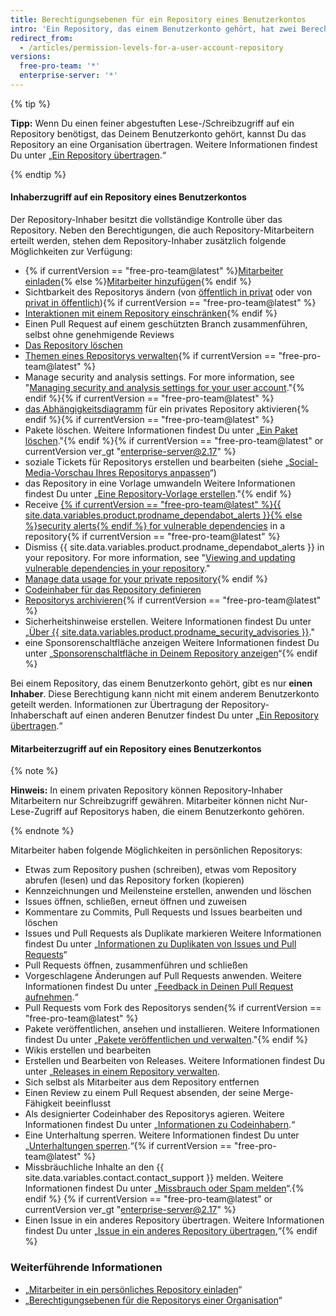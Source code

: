 ```yaml
---
title: Berechtigungsebenen für ein Repository eines Benutzerkontos
intro: 'Ein Repository, das einem Benutzerkonto gehört, hat zwei Berechtigungsebenen: den *Repository-Inhaber* und die *Mitarbeiter*.'
redirect_from:
  - /articles/permission-levels-for-a-user-account-repository
versions:
  free-pro-team: '*'
  enterprise-server: '*'
---
```


{% tip %}

**Tipp:** Wenn Du einen feiner abgestuften Lese-/Schreibzugriff auf ein Repository benötigst, das Deinem Benutzerkonto gehört, kannst Du das Repository an eine Organisation übertragen. Weitere Informationen findest Du unter „[Ein Repository übertragen](/articles/transferring-a-repository).“

{% endtip %}

#### Inhaberzugriff auf ein Repository eines Benutzerkontos

Der Repository-Inhaber besitzt die vollständige Kontrolle über das Repository. Neben den Berechtigungen, die auch Repository-Mitarbeitern erteilt werden, stehen dem Repository-Inhaber zusätzlich folgende Möglichkeiten zur Verfügung:

- {% if currentVersion == "free-pro-team@latest" %}[Mitarbeiter einladen](/articles/inviting-collaborators-to-a-personal-repository){% else %}[Mitarbeiter hinzufügen](/articles/inviting-collaborators-to-a-personal-repository){% endif %}
- Sichtbarkeit des Repositorys ändern (von [öffentlich in privat](/articles/making-a-public-repository-private) oder von [privat in öffentlich](/articles/making-a-private-repository-public)){% if currentVersion == "free-pro-team@latest" %}
- [Interaktionen mit einem Repository einschränken](/articles/limiting-interactions-with-your-repository){% endif %}
- Einen Pull Request auf einem geschützten Branch zusammenführen, selbst ohne genehmigende Reviews
- [Das Repository löschen](/articles/deleting-a-repository)
- [Themen eines Repositorys verwalten](/articles/classifying-your-repository-with-topics){% if currentVersion == "free-pro-team@latest" %}
- Manage security and analysis settings. For more information, see "[Managing security and analysis settings for your user account](/github/setting-up-and-managing-your-github-user-account/managing-security-and-analysis-settings-for-your-user-account)."{% endif %}{% if currentVersion == "free-pro-team@latest" %}
- [das Abhängigkeitsdiagramm](/github/visualizing-repository-data-with-graphs/exploring-the-dependencies-and-dependents-of-a-repository) für ein privates Repository aktivieren{% endif %}{% if currentVersion == "free-pro-team@latest" %}
- Pakete löschen. Weitere Informationen findest Du unter „[Ein Paket löschen](/github/managing-packages-with-github-packages/deleting-a-package)."{% endif %}{% if currentVersion == "free-pro-team@latest" or currentVersion ver_gt "enterprise-server@2.17" %}
- soziale Tickets für Repositorys erstellen und bearbeiten (siehe „[Social-Media-Vorschau Ihres Repositorys anpassen](/articles/customizing-your-repositorys-social-media-preview)“)
- das Repository in eine Vorlage umwandeln Weitere Informationen findest Du unter „[Eine Repository-Vorlage erstellen](/articles/creating-a-template-repository)."{% endif %}
- Receive [{% if currentVersion == "free-pro-team@latest" %}{{ site.data.variables.product.prodname_dependabot_alerts }}{% else %}security alerts{% endif %} for vulnerable dependencies](/github/managing-security-vulnerabilities/about-alerts-for-vulnerable-dependencies) in a repository{% if currentVersion == "free-pro-team@latest" %}
- Dismiss {{ site.data.variables.product.prodname_dependabot_alerts }} in your repository. For more information, see "[Viewing and updating vulnerable dependencies in your repository](/github/managing-security-vulnerabilities/viewing-and-updating-vulnerable-dependencies-in-your-repository)."
- [Manage data usage for your private repository](/github/understanding-how-github-uses-and-protects-your-data/managing-data-use-settings-for-your-private-repository){% endif %}
- [Codeinhaber für das Repository definieren](/articles/about-code-owners)
- [Repositorys archivieren](/articles/about-archiving-repositories){% if currentVersion == "free-pro-team@latest" %}
- Sicherheitshinweise erstellen. Weitere Informationen findest Du unter „[Über {{ site.data.variables.product.prodname_security_advisories }}](/github/managing-security-vulnerabilities/about-github-security-advisories)."
- eine Sponsorenschaltfläche anzeigen Weitere Informationen findest Du unter „[Sponsorenschaltfläche in Deinem Repository anzeigen](/articles/displaying-a-sponsor-button-in-your-repository)“{% endif %}

Bei einem Repository, das einem Benutzerkonto gehört, gibt es nur **einen Inhaber**. Diese Berechtigung kann nicht mit einem anderem Benutzerkonto geteilt werden. Informationen zur Übertragung der Repository-Inhaberschaft auf einen anderen Benutzer findest Du unter „[Ein Repository übertragen](/articles/how-to-transfer-a-repository).“

#### Mitarbeiterzugriff auf ein Repository eines Benutzerkontos

{% note %}

**Hinweis:** In einem privaten Repository können Repository-Inhaber Mitarbeitern nur Schreibzugriff gewähren. Mitarbeiter können nicht Nur-Lese-Zugriff auf Repositorys haben, die einem Benutzerkonto gehören.

{% endnote %}

Mitarbeiter haben folgende Möglichkeiten in persönlichen Repositorys:

- Etwas zum Repository pushen (schreiben), etwas vom Repository abrufen (lesen) und das Repository forken (kopieren)
- Kennzeichnungen und Meilensteine erstellen, anwenden und löschen
- Issues öffnen, schließen, erneut öffnen und zuweisen
- Kommentare zu Commits, Pull Requests und Issues bearbeiten und löschen
- Issues und Pull Requests als Duplikate markieren Weitere Informationen findest Du unter „[Informationen zu Duplikaten von Issues und Pull Requests](/articles/about-duplicate-issues-and-pull-requests)“
- Pull Requests öffnen, zusammenführen und schließen
- Vorgeschlagene Änderungen auf Pull Requests anwenden. Weitere Informationen findest Du unter „[Feedback in Deinen Pull Request aufnehmen](/articles/incorporating-feedback-in-your-pull-request).“
- Pull Requests vom Fork des Repositorys senden{% if currentVersion == "free-pro-team@latest" %}
- Pakete veröffentlichen, ansehen und installieren. Weitere Informationen findest Du unter „[Pakete veröffentlichen und verwalten](/github/managing-packages-with-github-packages/publishing-and-managing-packages)."{% endif %}
- Wikis erstellen und bearbeiten
- Erstellen und Bearbeiten von Releases. Weitere Informationen findest Du unter „[Releases in einem Repository verwalten](/github/administering-a-repository/managing-releases-in-a-repository).
- Sich selbst als Mitarbeiter aus dem Repository entfernen
- Einen Review zu einem Pull Request absenden, der seine Merge-Fähigkeit beeinflusst
- Als designierter Codeinhaber des Repositorys agieren. Weitere Informationen findest Du unter „[Informationen zu Codeinhabern](/articles/about-code-owners).“
- Eine Unterhaltung sperren. Weitere Informationen findest Du unter „[Unterhaltungen sperren](/articles/locking-conversations).“{% if currentVersion == "free-pro-team@latest" %}
- Missbräuchliche Inhalte an den {{ site.data.variables.contact.contact_support }} melden. Weitere Informationen findest Du unter „[Missbrauch oder Spam melden](/articles/reporting-abuse-or-spam)“.{% endif %}
{% if currentVersion == "free-pro-team@latest" or currentVersion ver_gt "enterprise-server@2.17" %}
- Einen Issue in ein anderes Repository übertragen. Weitere Informationen findest Du unter „[Issue in ein anderes Repository übertragen](/articles/transferring-an-issue-to-another-repository),“{% endif %}

### Weiterführende Informationen

- „[Mitarbeiter in ein persönliches Repository einladen](/articles/inviting-collaborators-to-a-personal-repository)“
- „[Berechtigungsebenen für die Repositorys einer Organisation](/articles/repository-permission-levels-for-an-organization)“
